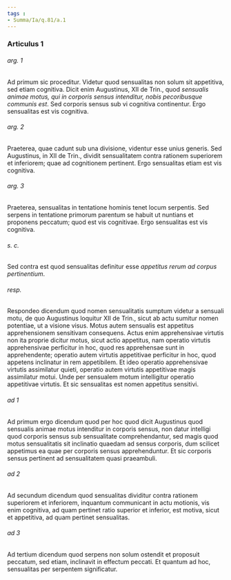 ```yaml
---
tags : 
- Summa/Ia/q.81/a.1
---
```


### Articulus 1

###### arg. 1
Ad primum sic proceditur. Videtur quod sensualitas non solum sit appetitiva, sed etiam cognitiva. Dicit enim Augustinus, XII de Trin., quod *sensualis animae motus, qui in corporis sensus intenditur, nobis pecoribusque communis est*. Sed corporis sensus sub vi cognitiva continentur. Ergo sensualitas est vis cognitiva.

###### arg. 2
Praeterea, quae cadunt sub una divisione, videntur esse unius generis. Sed Augustinus, in XII de Trin., dividit sensualitatem contra rationem superiorem et inferiorem; quae ad cognitionem pertinent. Ergo sensualitas etiam est vis cognitiva.

###### arg. 3
Praeterea, sensualitas in tentatione hominis tenet locum serpentis. Sed serpens in tentatione primorum parentum se habuit ut nuntians et proponens peccatum; quod est vis cognitivae. Ergo sensualitas est vis cognitiva.

###### s. c.
Sed contra est quod sensualitas definitur esse *appetitus rerum ad corpus pertinentium*.

###### resp.
Respondeo dicendum quod nomen sensualitatis sumptum videtur a sensuali motu, de quo Augustinus loquitur XII de Trin., sicut ab actu sumitur nomen potentiae, ut a visione visus. Motus autem sensualis est appetitus apprehensionem sensitivam consequens. Actus enim apprehensivae virtutis non ita proprie dicitur motus, sicut actio appetitus, nam operatio virtutis apprehensivae perficitur in hoc, quod res apprehensae sunt in apprehendente; operatio autem virtutis appetitivae perficitur in hoc, quod appetens inclinatur in rem appetibilem. Et ideo operatio apprehensivae virtutis assimilatur quieti, operatio autem virtutis appetitivae magis assimilatur motui. Unde per sensualem motum intelligitur operatio appetitivae virtutis. Et sic sensualitas est nomen appetitus sensitivi.

###### ad 1
Ad primum ergo dicendum quod per hoc quod dicit Augustinus quod sensualis animae motus intenditur in corporis sensus, non datur intelligi quod corporis sensus sub sensualitate comprehendantur, sed magis quod motus sensualitatis sit inclinatio quaedam ad sensus corporis, dum scilicet appetimus ea quae per corporis sensus apprehenduntur. Et sic corporis sensus pertinent ad sensualitatem quasi praeambuli.

###### ad 2
Ad secundum dicendum quod sensualitas dividitur contra rationem superiorem et inferiorem, inquantum communicant in actu motionis, vis enim cognitiva, ad quam pertinet ratio superior et inferior, est motiva, sicut et appetitiva, ad quam pertinet sensualitas.

###### ad 3
Ad tertium dicendum quod serpens non solum ostendit et proposuit peccatum, sed etiam, inclinavit in effectum peccati. Et quantum ad hoc, sensualitas per serpentem significatur.

